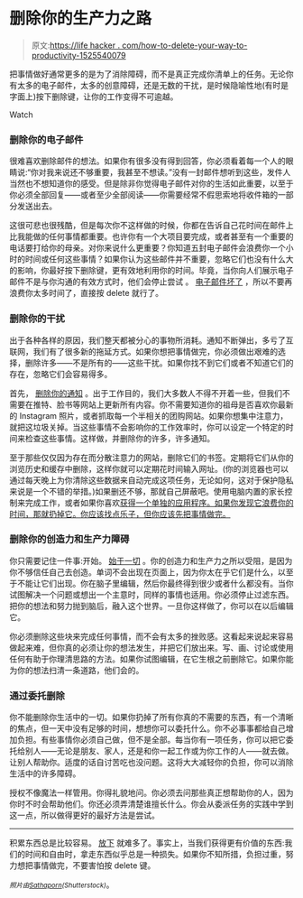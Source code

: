 # 删除你的生产力之路

> 原文:[https://life hacker . com/how-to-delete-your-way-to-productivity-1525540079](https://lifehacker.com/how-to-delete-your-way-to-productivity-1525540079)

把事情做好通常更多的是为了消除障碍，而不是真正完成你清单上的任务。无论你有太多的电子邮件，太多的创意障碍，还是无数的干扰，是时候隐喻性地(有时是字面上)按下删除键，让你的工作变得不可逾越。

Watch

### 删除你的电子邮件

很难喜欢删除邮件的想法。如果你有很多没有得到回答，你必须看着每一个人的眼睛说:“你对我来说还不够重要，我甚至不想读。”没有一封邮件想听到这些，发件人当然也不想知道你的感受。但是除非你觉得电子邮件对你的生活如此重要，以至于你必须全部回复——或者至少全部阅读——你需要经常不假思索地将收件箱的一部分发送出去。

这很可悲也很残酷，但是每次你不这样做的时候，你都在告诉自己花时间在邮件上比我能做的任何事情都重要。也许你有一个大项目要完成，或者甚至有一个重要的电话要打给你的母亲。对你来说什么更重要？你知道五封电子邮件会浪费你一个小时的时间或任何这些事情？如果你认为这些邮件并不重要，忽略它们也没有什么大的影响，你最好按下删除键，更有效地利用你的时间。毕竟，当你向人们展示电子邮件不是与你沟通的有效方式时，他们会停止尝试 。 [电子邮件坏了](http://lifehacker.com/every-way-weve-tried-to-fix-email-and-why-its-not-wo-1446772746) ，所以不要再浪费你太多时间了，直接按 delete 就行了。

### 删除你的干扰

出于各种各样的原因，我们整天都被分心的事物所消耗。通知不断弹出，多亏了互联网，我们有了很多新的拖延方式。如果你想把事情做完，你必须做出艰难的选择，删除许多——不是所有的——这些干扰。如果你找不到它们或者不知道它们的存在，忽略它们会容易得多。

首先， [删除你的通知](https://lifehacker.com/perfectly-prune-your-notifications-to-stop-your-phone-f-5913930) 。出于工作目的，我们大多数人不得不开着一些，但我们不需要在推特、脸书等网站上更新所有内容。你不需要知道你的祖母是否喜欢你最新的 Instagram 照片，或者抓取每一个半相关的团购网站。如果你想集中注意力，就把这垃圾关掉。当这些事情不会影响你的工作效率时，你可以设定一个特定的时间来检查这些事情。这样做，并删除你的许多，许多通知。

至于那些仅仅因为存在而分散注意力的网站，删除它们的书签。定期将它们从你的浏览历史和缓存中删除，这样你就可以定期花时间输入网址。(你的浏览器也可以通过每天晚上为你清除这些数据来自动完成这项任务，无论如何，这对于保护隐私来说是一个不错的举措。)如果删还不够，那就自己屏蔽吧。使用电脑内置的家长控制来完成工作，或者如果你喜欢[获得一个单独的应用程序。如果你发现它浪费你的时间，那就扔掉它。你应该找点乐子，但你应该先把事情做完。](https://lifehacker.com/get-shit-done-blocks-distracting-web-sites-so-you-can-d-5816569)

### 删除你的创造力和生产力障碍

你只需要记住一件事:开始。 [始于一切](https://lifehacker.com/getting-started-is-everything-5892576) 。你的创造力和生产力之所以受阻，是因为你不够信任自己去创造。单词不会出现在页面上，因为你太在乎它们是什么，以至于不能让它们出现。你在脑子里编辑，然后你最终得到很少或者什么都没有。当你试图解决一个问题或想出一个主意时，同样的事情也适用。你必须停止过滤东西。把你的想法和努力抛到脑后，融入这个世界。一旦你这样做了，你可以在以后编辑它。

你必须删除这些块来完成任何事情，而不会有太多的挫败感。这看起来说起来容易做起来难，但你真的必须让你的想法发生，并把它们放出来。写、画、讨论或使用任何有助于你理清思路的方法。如果你试图编辑，在它生根之前删除它。如果你能为你的想法扫清一条道路，他们会的。

### 通过委托删除

你不能删除你生活中的一切。如果你扔掉了所有你真的不需要的东西，有一个清晰的焦点，但一天中没有足够的时间，想想你可以委托什么。你不必事事都给自己增加负担。有些事情你必须自己做，但不是全部。每当你有一项任务，你可以把它委托给别人——无论是朋友、家人，还是和你一起工作或为你工作的人——就去做。让别人帮助你。适度的话自讨苦吃也没问题。这将大大减轻你的负担，你可以消除生活中的许多障碍。

授权不像魔法一样管用。你得礼貌地问。你必须去问那些真正想帮助你的人，因为你时不时会帮助他们。你还必须弄清楚谁擅长什么。你会从委派任务的实践中学到这一点，所以做得更好的最好方法是尝试。

* * *

积累东西总是比较容易。 [放下](https://lifehacker.com/why-youre-so-afraid-of-change-and-what-you-can-do-abou-5982622) 就难多了。事实上，当我们获得更有价值的东西:我们的时间和自由时，拿走东西似乎总是一种损失。如果你不知所措，负担过重，努力想把事情做完，不要害怕按 delete 键。

*<small>照片由</small>*[*<small>Sathaporn</small>*](http://www.shutterstock.com/pic.mhtml?id=158434916)*<small>(Shutterstock)</small>*。